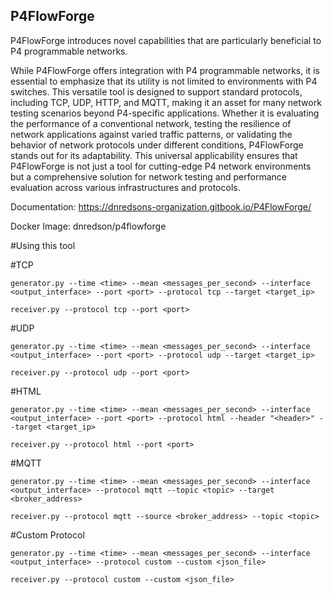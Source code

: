 ## P4FlowForge

P4FlowForge introduces novel capabilities that are particularly beneficial to P4 programmable networks. 

While P4FlowForge offers integration with P4 programmable networks, it is essential to emphasize that its utility is not limited to environments with P4 switches. This versatile tool is designed to support standard protocols, including TCP, UDP, HTTP, and MQTT, making it an asset for many network testing scenarios beyond P4-specific applications. Whether it is evaluating the performance of a conventional network, testing the resilience of network applications against varied traffic patterns, or validating the behavior of network protocols under different conditions, P4FlowForge stands out for its adaptability. This universal applicability ensures that P4FlowForge is not just a tool for cutting-edge P4 network environments but a comprehensive solution for network testing and performance evaluation across various infrastructures and protocols.

Documentation: https://dnredsons-organization.gitbook.io/P4FlowForge/

Docker Image: dnredson/p4flowforge

#Using this tool

#TCP

	generator.py --time <time> --mean <messages_per_second> --interface <output_interface> --port <port> --protocol tcp --target <target_ip>

	receiver.py --protocol tcp --port <port>

#UDP 

	generator.py --time <time> --mean <messages_per_second> --interface <output_interface> --port <port> --protocol udp --target <target_ip>

	receiver.py --protocol udp --port <port>
	
#HTML 

	generator.py --time <time> --mean <messages_per_second> --interface <output_interface> --port <port> --protocol html --header "<header>" --target <target_ip>

	receiver.py --protocol html --port <port>
	
#MQTT 

	generator.py --time <time> --mean <messages_per_second> --interface <output_interface> --protocol mqtt --topic <topic> --target <broker_address>

	receiver.py --protocol mqtt --source <broker_address> --topic <topic>
	
#Custom Protocol

  	generator.py --time <time> --mean <messages_per_second> --interface <output_interface> --protocol custom --custom <json_file>

  	receiver.py --protocol custom --custom <json_file>
